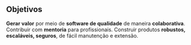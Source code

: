 ## Objetivos

**Gerar valor** por meio de **software de qualidade** de maneira **colaborativa**. Contribuir com **mentoria** para profissionais. Construir produtos **robustos, escaláveis, seguros**, de fácil manutenção e extensão.
